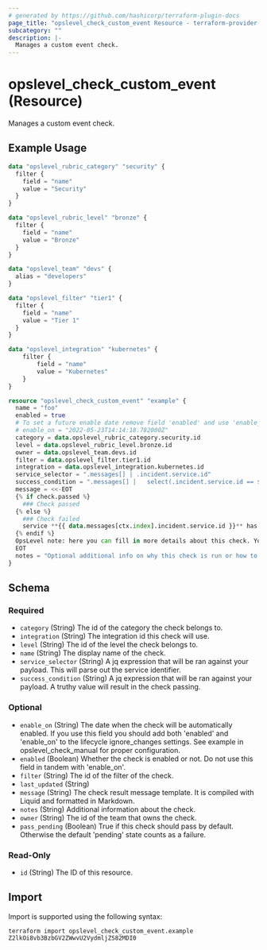 ```yaml
---
# generated by https://github.com/hashicorp/terraform-plugin-docs
page_title: "opslevel_check_custom_event Resource - terraform-provider-opslevel"
subcategory: ""
description: |-
  Manages a custom event check.
---
```


# opslevel_check_custom_event (Resource)

Manages a custom event check.

## Example Usage

```terraform
data "opslevel_rubric_category" "security" {
  filter {
    field = "name"
    value = "Security"
  }
}

data "opslevel_rubric_level" "bronze" {
  filter {
    field = "name"
    value = "Bronze"
  }
}

data "opslevel_team" "devs" {
  alias = "developers"
}

data "opslevel_filter" "tier1" {
  filter {
    field = "name"
    value = "Tier 1"
  }
}

data "opslevel_integration" "kubernetes" {
    filter {
        field = "name"
        value = "Kubernetes"
    }
}

resource "opslevel_check_custom_event" "example" {
  name = "foo"
  enabled = true
  # To set a future enable date remove field 'enabled' and use 'enable_on'
  # enable_on = "2022-05-23T14:14:18.782000Z"
  category = data.opslevel_rubric_category.security.id
  level = data.opslevel_rubric_level.bronze.id
  owner = data.opslevel_team.devs.id
  filter = data.opslevel_filter.tier1.id
  integration = data.opslevel_integration.kubernetes.id
  service_selector = ".messages[] | .incident.service.id"
  success_condition = ".messages[] |   select(.incident.service.id == $ctx.alias) | .incident.status == \"resolved\""
  message = <<-EOT
  {% if check.passed %}
    ### Check passed
  {% else %}
    ### Check failed
    service **{{ data.messages[ctx.index].incident.service.id }}** has an unresolved incident.
  {% endif %}
  OpsLevel note: here you can fill in more details about this check. You can even include `data` from the payload, `params` specified in the URL and context `ctx` such as the service alias for the current evaluation.
  EOT
  notes = "Optional additional info on why this check is run or how to fix it"
}
```

<!-- schema generated by tfplugindocs -->
## Schema

### Required

- `category` (String) The id of the category the check belongs to.
- `integration` (String) The integration id this check will use.
- `level` (String) The id of the level the check belongs to.
- `name` (String) The display name of the check.
- `service_selector` (String) A jq expression that will be ran against your payload. This will parse out the service identifier.
- `success_condition` (String) A jq expression that will be ran against your payload. A truthy value will result in the check passing.

### Optional

- `enable_on` (String) The date when the check will be automatically enabled.
If you use this field you should add both 'enabled' and 'enable_on' to the lifecycle ignore_changes settings.
See example in opslevel_check_manual for proper configuration.
- `enabled` (Boolean) Whether the check is enabled or not.  Do not use this field in tandem with 'enable_on'.
- `filter` (String) The id of the filter of the check.
- `last_updated` (String)
- `message` (String) The check result message template. It is compiled with Liquid and formatted in Markdown.
- `notes` (String) Additional information about the check.
- `owner` (String) The id of the team that owns the check.
- `pass_pending` (Boolean) True if this check should pass by default. Otherwise the default 'pending' state counts as a failure.

### Read-Only

- `id` (String) The ID of this resource.

## Import

Import is supported using the following syntax:

```shell
terraform import opslevel_check_custom_event.example Z2lkOi8vb3BzbGV2ZWwvU2VydmljZS82MDI0
```
